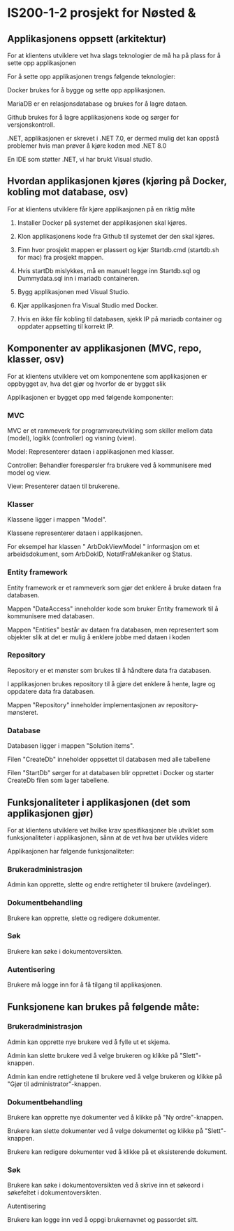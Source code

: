 # IS200-1-2 prosjekt for Nøsted &

## Applikasjonens oppsett (arkitektur) 

For at klientens utviklere vet hva slags teknologier de må ha på plass for å sette opp 
applikasjonen 

For å sette opp applikasjonen trengs følgende teknologier:  

Docker brukes for å bygge og sette opp applikasjonen. 

MariaDB er en relasjonsdatabase og brukes for å lagre dataen. 

Github brukes for å lagre applikasjonens kode og sørger for versjonskontroll.  

 .NET, applikasjonen er skrevet i .NET 7.0, er dermed mulig det kan oppstå problemer hvis man prøver å kjøre koden med .NET 8.0 

En IDE som støtter .NET, vi har brukt Visual studio.  

 

## Hvordan applikasjonen kjøres (kjøring på Docker, kobling mot database, osv) 

For at klientens utviklere får kjøre applikasjonen på en riktig måte 


1. Installer Docker på systemet der applikasjonen skal kjøres.    

2. Klon applikasjonens kode fra Github til systemet der den skal kjøres. 

3. Finn hvor prosjekt mappen er plassert og kjør Startdb.cmd (startdb.sh for mac) fra prosjekt mappen.

4. Hvis startDb mislykkes, må en manuelt legge inn Startdb.sql og Dummydata.sql inn i mariadb containeren.

5. Bygg applikasjonen med Visual Studio. 

6. Kjør applikasjonen fra Visual Studio med Docker.

7. Hvis en ikke får kobling til databasen, sjekk IP på mariadb container og oppdater appsetting til korrekt IP. 

 

 

## Komponenter av applikasjonen (MVC, repo, klasser, osv) 

For at klientens utviklere vet om komponentene som applikasjonen er oppbygget av, hva det gjør og hvorfor de er bygget slik 

Applikasjonen er bygget opp med følgende komponenter: 

### MVC 

  MVC er et rammeverk for programvareutvikling som skiller mellom data (model), logikk (controller) og visning (view). 

  Model: Representerer dataen i applikasjonen med klasser. 

  Controller: Behandler forespørsler fra brukere ved å kommunisere med model og view. 

  View: Presenterer dataen til brukerene. 

 

### Klasser 

  Klassene ligger i mappen "Model". 

  Klassene representerer dataen i applikasjonen. 

  For eksempel har klassen " ArbDokViewModel " informasjon om et arbeidsdokument, som ArbDokID, NotatFraMekaniker og Status. 

 

### Entity framework 

  Entity framework er et rammeverk som gjør det enklere å bruke dataen fra databasen. 

  Mappen "DataAccess" inneholder kode som bruker Entity framework til å kommunisere med databasen. 

  Mappen "Entities" består av dataen fra databasen, men representert som objekter slik at det er mulig å enklere jobbe med dataen i koden 

 

 

### Repository 

  Repository er et mønster som brukes til å håndtere data fra databasen. 

  I applikasjonen brukes repository til å gjøre det enklere å hente, lagre og oppdatere data fra databasen. 

  Mappen "Repository" inneholder implementasjonen av repository-mønsteret. 

 

### Database 

  Databasen ligger i mappen "Solution items". 

  Filen "CreateDb" inneholder oppsettet til databasen med alle tabellene	 

  Filen "StartDb" sørger for at databasen blir opprettet i Docker og starter CreateDb filen som lager tabellene. 

 

 

## Funksjonaliteter i applikasjonen (det som applikasjonen gjør) 

For at klientens utviklere vet hvilke krav spesifikasjoner ble utviklet som funksjonaliteter i applikasjonen, sånn at de vet hva bør utvikles videre 

 

Applikasjonen har følgende funksjonaliteter: 

### Brukeradministrasjon 

  Admin kan opprette, slette og endre rettigheter til brukere (avdelinger). 

### Dokumentbehandling 

  Brukere kan opprette, slette og redigere dokumenter. 

### Søk 

  Brukere kan søke i dokumentoversikten. 

### Autentisering 

  Brukere må logge inn for å få tilgang til applikasjonen. 

 

## Funksjonene kan brukes på følgende måte: 

### Brukeradministrasjon 

  Admin kan opprette nye brukere ved å fylle ut et skjema. 

  Admin kan slette brukere ved å velge brukeren og klikke på "Slett"-knappen. 

  Admin kan endre rettighetene til brukere ved å velge brukeren og klikke på "Gjør til administrator"-knappen. 

### Dokumentbehandling 

  Brukere kan opprette nye dokumenter ved å klikke på "Ny ordre"-knappen. 

  Brukere kan slette dokumenter ved å velge dokumentet og klikke på "Slett"-knappen. 

  Brukere kan redigere dokumenter ved å klikke på et eksisterende dokument. 

### Søk 

  Brukere kan søke i dokumentoversikten ved å skrive inn et søkeord i søkefeltet i dokumentoversikten. 

  Autentisering 

  Brukere kan logge inn ved å oppgi brukernavnet og passordet sitt. 
